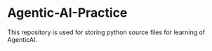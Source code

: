# Agentic-AI-Practice
This repository is used for storing python source files for learning of AgenticAI.
